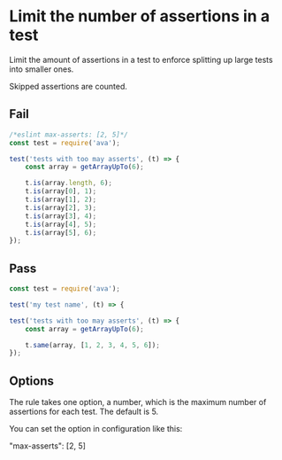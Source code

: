 # Limit the number of assertions in a test

Limit the amount of assertions in a test to enforce splitting up large tests into smaller ones.

Skipped assertions are counted.


## Fail

```js
/*eslint max-asserts: [2, 5]*/
const test = require('ava');

test('tests with too may asserts', (t) => {
	const array = getArrayUpTo(6);

	t.is(array.length, 6);
	t.is(array[0], 1);
	t.is(array[1], 2);
	t.is(array[2], 3);
	t.is(array[3], 4);
	t.is(array[4], 5);
	t.is(array[5], 6);
});
```


## Pass

```js
const test = require('ava');

test('my test name', (t) => {

test('tests with too may asserts', (t) => {
	const array = getArrayUpTo(6);

	t.same(array, [1, 2, 3, 4, 5, 6]);
});
```

## Options

The rule takes one option, a number, which is the maximum number of assertions for each test. The default is 5.

You can set the option in configuration like this:

"max-asserts": [2, 5]

